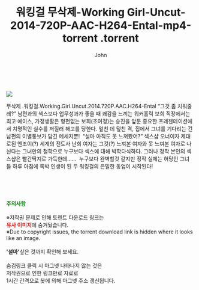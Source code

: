 ﻿---
layout: post
title:  "                   워킹걸 무삭제-Working Girl-Uncut-2014-720P-AAC-H264-Ental-mp4-torrent                .torrent"
author: John
categories: [ 애니/만화 ]
tags: [  ]
image: https://torrentrj58.com/uploadfile/full/8670a97dbc210b3664dc07f57a21d8d11841fbf2.jpg 
description: "                   워킹걸 무삭제-Working Girl-Uncut-2014-720P-AAC-H264-Ental-mp4-torrent                 torrent 정보 공유"
toc: true
toc_sticky: true
---

<br>
<p><img src="https://torrentrj58.com/uploadfile/full/8670a97dbc210b3664dc07f57a21d8d11841fbf2.jpg"/></p>
 무삭제 .워킹걸.Working.Girl.Uncut.2014.720P.AAC.H264-Ental “그것 좀 치워줄래?” 남편과의 섹스보다 업무성과가 좋을 때 쾌감을 느끼는 워커홀릭 보희 직장에서는 최고 에이스, 가정생활은 형편없는 보희(조여정)는 승진을 앞둔 중요한 프레젠테이션에서 치명적인 실수를 저질러 해고를 당한다. 엎친 데 덮친 격, 집에서 그녀를 기다리는 건 남편의 이별통보가 담긴 메세지뿐!  “설마 아직도 못 느껴봤어?” 섹스샵 오너이자 제대로된 엔조이(?) 세계의 전도사 난희 여자는 그것(?) 느껴본 여자와 못 느껴본 여자로 나뉜다는 그녀만의 철학으로 누구보다 섹스에 대해 박학다식하다. 그러나 정작 본인의 섹스샵은 빨간딱지로 가득한데……  누구보다 완벽할것 같지만 정작 실체는 허당인 그녀들 하루 아침에 쪽박 인생이 된 두 워킹걸의 은밀한 동업이 시작된다! 
    
<br><br><br>
<p data-ke-size="size16"><b><span style="color: green;">주의사항</span></b><br /><br />※저작권 문제로 인해 토렌트 다운로드 링크는<br /><b><span style="color: red;">유사 이미지</span></b>에 숨겨뒀습니다.<br />※Due to copyright issues, the torrent download link is hidden where it looks like an image.<br /><br /><b>'설마'</b>싶은 것까지 확인해 보세요.<br /><br />숨김링크 클릭 시 마그넷 나타나지 않는 것은<br />저작권으로 인한 링크만료 자료로<br />1시간 간격으로 봇에 의해 마그넷 주소 갱신됩니다.</p>
